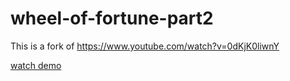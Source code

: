 # wheel-of-fortune-part2
This is a fork of https://www.youtube.com/watch?v=0dKjK0liwnY

[watch demo](https://ixp-nl.github.io/wheel-of-fortune-part2/vanilla-js-wheel-of-fortune-part2-FINISHED)
